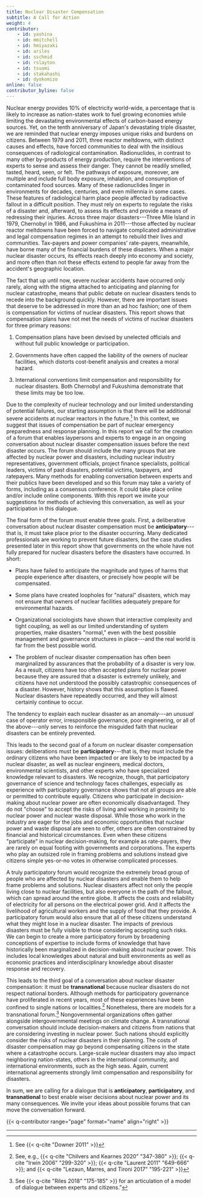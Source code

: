 ```yaml
---
title: Nuclear Disaster Compensation
subtitle: A Call for Action
weight: 4
contributor:
    - id: yashina
    - id: mmitchell
    - id: hmiyazaki
    - id: ariles
    - id: sschmid
    - id: rslayton
    - id: tsuami
    - id: stakahashi
    - id: dyokomizo
online: false
contributor_byline: false
---
```


Nuclear energy provides 10% of electricity world-wide, a percentage that is likely to increase as nation-states work to fuel growing economies while limiting the devastating environmental effects of carbon-based energy sources. Yet, on the tenth anniversary of Japan's devastating triple disaster, we are reminded that nuclear energy imposes unique risks and burdens on citizens. Between 1979 and 2011, three reactor meltdowns, with distinct causes and effects, have forced communities to deal with the insidious consequences of radiological contamination. Radionuclides, in contrast to many other by-products of energy production, require the interventions of experts to sense and assess their danger. They cannot be readily smelled, tasted, heard, seen, or felt. The pathways of exposure, moreover, are multiple and include full body exposure, inhalation, and consumption of contaminated food sources. Many of these radionuclides linger in environments for decades, centuries, and even millennia in some cases. These features of radiological harm place people affected by radioactive fallout in a difficult position. They must rely on experts to regulate the risks of a disaster and, afterward, to assess its effects and provide a means of redressing their injuries. Across three major disasters---Three Mile Island in 1979, Chernobyl in 1986, and Fukushima in 2011---those affected by nuclear reactor meltdowns have been forced to navigate complicated administrative and legal compensation regimes in an attempt to rebuild their lives and communities. Tax-payers and power companies' rate-payers, meanwhile, have borne many of the financial burdens of these disasters. When a major nuclear disaster occurs, its effects reach deeply into economy and society, and more often than not these effects extend to people far away from the accident's geographic location.

The fact that up until now, severe nuclear accidents have occurred only rarely, along with the stigma attached to anticipating and planning for nuclear catastrophe, means that public debate on nuclear disasters tends to recede into the background quickly. However, there are important issues that deserve to be addressed in more than an ad hoc fashion; one of them is compensation for victims of nuclear disasters. This report shows that compensation plans have not met the needs of victims of nuclear disasters for three primary reasons:

1.  Compensation plans have been devised by unelected officials and without full public knowledge or participation.

2.  Governments have often capped the liability of the owners of nuclear facilities, which distorts cost-benefit analysis and creates a moral hazard.

3.  International conventions limit compensation and responsibility for nuclear disasters. Both Chernobyl and Fukushima demonstrate that these limits may be too low.

Due to the complexity of nuclear technology and our limited understanding of potential failures, our starting assumption is that there will be additional severe accidents at nuclear reactors in the future.[^1] In this context, we suggest that issues of compensation be part of nuclear emergency preparedness and response planning. In this report we call for the creation of a forum that enables laypersons and experts to engage in an ongoing conversation about nuclear disaster compensation issues before the next disaster occurs. The forum should include the many groups that are affected by nuclear power and disasters, including nuclear industry representatives, government officials, project finance specialists, political leaders, victims of past disasters, potential victims, taxpayers, and ratepayers. Many methods for enabling conversation between experts and their publics have been developed and so this forum may take a variety of forms, including as a consensus conference. It could take place online and/or include online components. With this report we invite your suggestions for methods of achieving this conversation, as well as your participation in this dialogue.

The final form of the forum must enable three goals. First, a deliberative conversation about nuclear disaster compensation must be **anticipatory**---that is, it must take place prior to the disaster occurring. Many dedicated professionals are working to prevent future disasters, but the case studies presented later in this report show that governments on the whole have not fully prepared for nuclear disasters before the disasters have occurred. In short:

-   Plans have failed to anticipate the magnitude and types of harms that people experience after disasters, or precisely how people will be compensated.

-   Some plans have created loopholes for "natural" disasters, which may not ensure that owners of nuclear facilities adequately prepare for environmental hazards.

-   Organizational sociologists have shown that interactive complexity and tight coupling, as well as our limited understanding of system properties, make disasters "normal," even with the best possible management and governance structures in place---and the real world is far from the best possible world.

-   The problem of nuclear disaster compensation has often been marginalized by assurances that the probability of a disaster is very low. As a result, citizens have too often accepted plans for nuclear power because they are assured that a disaster is extremely unlikely, and citizens have not understood the possibly catastrophic consequences of a disaster. However, history shows that this assumption is flawed. Nuclear disasters have repeatedly occurred, and they will almost certainly continue to occur.

The tendency to explain each nuclear disaster as an anomaly---an *unusual* case of operator error, irresponsible governance, poor engineering, or all of the above---only serves to reinforce the misguided faith that nuclear disasters can be entirely prevented.

This leads to the second goal of a forum on nuclear disaster compensation issues: deliberations must be **participatory**---that is, they must include the ordinary citizens who have been impacted or are likely to be impacted by a nuclear disaster, as well as nuclear engineers, medical doctors, environmental scientists, and other experts who have specialized knowledge relevant to disasters. We recognize, though, that participatory governance of science and technology faces challenges, especially as experience with participatory governance shows that not all groups are able or permitted to contribute equally. Citizens who participate in decision-making about nuclear power are often economically disadvantaged. They do not "choose" to accept the risks of living and working in proximity to nuclear power and nuclear waste disposal. While those who work in the industry are eager for the jobs and economic opportunities that nuclear power and waste disposal are seen to offer, others are often constrained by financial and historical circumstances. Even when these citizens "participate" in nuclear decision-making, for example as rate-payers, they are rarely on equal footing with governments and corporations. The experts who play an outsized role in framing problems and solutions instead give citizens simple yes-or-no votes in otherwise complicated processes.

A truly participatory forum would recognize the extremely broad group of people who are affected by nuclear disasters and enable them to help frame problems and solutions. Nuclear disasters affect not only the people living close to nuclear facilities, but also everyone in the path of the fallout, which can spread around the entire globe. It affects the costs and reliability of electricity for all persons on the electrical power grid. And it affects the livelihood of agricultural workers and the supply of food that they provide. A participatory forum would also ensure that all of these citizens understand what they might lose in a nuclear disaster. The impacts of previous disasters must be fully visible to those considering accepting such risks. We can begin to create a more participatory forum by broadening conceptions of expertise to include forms of knowledge that have historically been marginalized in decision-making about nuclear power. This includes local knowledges about natural and built environments as well as economic practices and interdisciplinary knowledge about disaster response and recovery.

This leads to the third goal of a conversation about nuclear disaster compensation: it must be **transnational** because nuclear disasters do not respect national borders. Although methods for participatory governance have proliferated in recent years, most of these experiences have been confined to single nations or localities.[^2] Nonetheless, there are models for a transnational forum.[^3] Nongovernmental organizations often gather alongside intergovernmental meetings on climate change. A transnational conversation should include decision-makers and citizens from nations that are considering investing in nuclear power. Such nations should explicitly consider the risks of nuclear disasters in their planning. The costs of disaster compensation may go beyond compensating citizens in the state where a catastrophe occurs. Large-scale nuclear disasters may also impact neighboring nation-states, others in the international community, and international environments, such as the high seas. Again, current international agreements strongly limit compensation and responsibility for disasters.

In sum, we are calling for a dialogue that is **anticipatory**, **participatory**, and **transnational** to best enable wiser decisions about nuclear power and its many consequences. We invite your ideas about possible forums that can move the conversation forward.

{{< q-contributor range="page" format="name" align="right" >}}

***

[^1]: See {{< q-cite "Downer 2011" >}}

[^2]: See, e.g., {{< q-cite "Chilvers and Kearnes 2020" "347-380" >}}; {{< q-cite "Irwin 2006" "299-320" >}}; {{< q-cite "Laurent 2011" "649-666" >}}; and {{< q-cite "Lezaun, Marres, and Tironi 2017" "195-221" >}}

[^3]: See {{< q-cite "Riles 2018" "175-185" >}} for an articulation of a model of dialogue between experts and citizens.” 